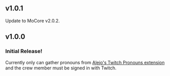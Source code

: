 ## v1.0.1

Update to MoCore v2.0.2.

## v1.0.0

### Initial Release!

Currently only can gather pronouns from [Alejo's Twitch Pronouns extension](https://pr.alejo.io/) and the crew member must be signed in with Twitch.